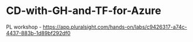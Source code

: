 # CD-with-GH-and-TF-for-Azure
PL workshop - https://app.pluralsight.com/hands-on/labs/c9426317-a74c-4437-883b-1d89bf292df0
